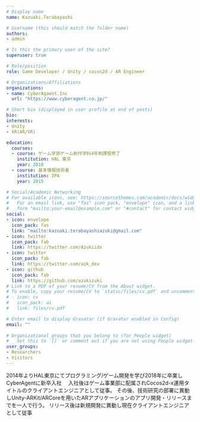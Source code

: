 ```yaml
---
# Display name
name: Kazuaki.Terabayashi

# Username (this should match the folder name)
authors:
- admin

# Is this the primary user of the site?
superuser: true

# Role/position
role: Game Developer / Unity / cocos2d / AR Engineer

# Organizations/Affiliations
organizations:
- name: CyberAgaent.Inc
  url: "https://www.cyberagent.co.jp/"

# Short bio (displayed in user profile at end of posts)
bio:
interests:
- Unity
- XR(AR/VR)

education:
  courses:
  - course: ゲーム学部ゲーム制作学科4年制課程修了
    institution: HAL 東京
    year: 2018
  - course: 基本情報技術者
    institution: IPA
    year: 2015

# Social/Academic Networking
# For available icons, see: https://sourcethemes.com/academic/docs/widgets/#icons
#   For an email link, use "fas" icon pack, "envelope" icon, and a link in the
#   form "mailto:your-email@example.com" or "#contact" for contact widget.
social:
- icon: envelope
  icon_pack: fas
  link: "mailto:kazuaki.terabayashiazuki@gmail.com"
- icon: twitter
  icon_pack: fab
  link: https://twitter.com/Azukiidx
- icon: twitter
  icon_pack: fab
  link: https://twitter.com/azk_dev
- icon: github
  icon_pack: fab
  link: https://github.com/azukizuki
# Link to a PDF of your resume/CV from the About widget.
# To enable, copy your resume/CV to `static/files/cv.pdf` and uncomment the lines below.  
# - icon: cv
#   icon_pack: ai
#   link: files/cv.pdf

# Enter email to display Gravatar (if Gravatar enabled in Config)
email: ""
  
# Organizational groups that you belong to (for People widget)
#   Set this to `[]` or comment out if you are not using People widget.  
user_groups:
- Researchers
- Visitors
---
```

2014年よりHAL東京にてプログラミング/ゲーム開発を学び2018年に卒業しCyberAgentに新卒入社　
入社後はゲーム事業部に配属されCocos2d-x運用タイトルのクライアントエンジニアとして従事。
その後、技術研究の部署に異動しUnity-ARKit/ARCoreを用いたARアプリケーションのアプリ開発・リリースまでを一人で行う。
リリース後は新規開発に異動し現在クライアントエンジニアとして従事
